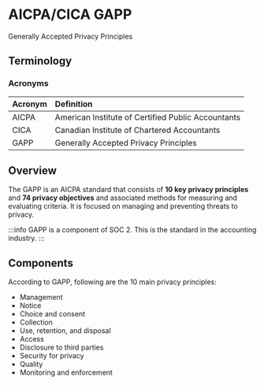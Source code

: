 # AICPA/CICA GAPP

Generally Accepted Privacy Principles

## Terminology

### Acronyms

| Acronym | Definition |
| :--- | :--- |
| AICPA | American Institute of Certified Public Accountants |
| CICA | Canadian Institute of Chartered Accountants |
| GAPP | Generally Accepted Privacy Principles |

## Overview

The GAPP is an AICPA standard that consists of **10 key privacy principles** and **74 privacy objectives** and associated methods for measuring and evaluating criteria. It is focused on managing and preventing threats to privacy.

:::info
GAPP is a component of SOC 2. This is the standard in the accounting industry.
:::

## Components

According to GAPP, following are the 10 main privacy principles:

- Management
- Notice
- Choice and consent
- Collection
- Use, retention, and disposal
- Access
- Disclosure to third parties
- Security for privacy
- Quality
- Monitoring and enforcement